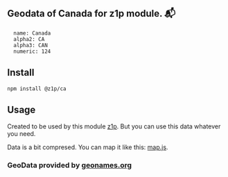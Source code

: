 
## Geodata of Canada for z1p module. :mailbox_with_mail:

```
  name: Canada
  alpha2: CA
  alpha3: CAN
  numeric: 124
```

## Install

```
npm install @z1p/ca
```

## Usage

Created to be used by this module [z1p](https://github.com/vzhufk/z1p).
But you can use this data whatever you need.

Data is a bit compresed. You can map it like this: [map.js](https://github.com/vzhufk/z1p/blob/master/src/map.js).

### GeoData provided by **[geonames.org](http://www.geonames.org/)**
